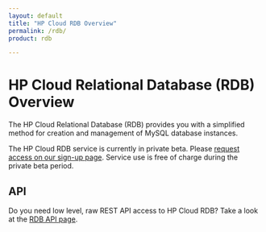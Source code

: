 ```yaml
---
layout: default
title: "HP Cloud RDB Overview"
permalink: /rdb/
product: rdb

---
```

# HP Cloud Relational Database (RDB) Overview

The HP Cloud Relational Database (RDB) provides you with a simplified method for creation and management of MySQL database instances.  

The HP Cloud RDB service is currently in private beta.  Please [request access on our sign-up page](http://go.hpcloud.com/mysql-private-beta-signup).  Service use is free of charge during the private beta period.

## API
Do you need low level, raw REST API access to HP Cloud RDB?  Take a look at the [RDB API page](/api/rdb/).
